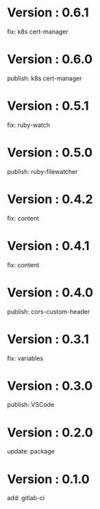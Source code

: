 # Version : 0.6.1

fix: k8s cert-manager

# Version : 0.6.0

publish: k8s cert-manager

# Version : 0.5.1

fix: ruby-watch

# Version : 0.5.0

publish: ruby-filewatcher

# Version : 0.4.2

fix: content

# Version : 0.4.1

fix: content

# Version : 0.4.0

publish: cors-custom-header

# Version : 0.3.1

fix: variables

# Version : 0.3.0

publish: VSCode

# Version : 0.2.0

update: package

# Version : 0.1.0

add: gitlab-ci

